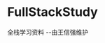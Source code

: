 # FullStackStudy
全栈学习资料
                                                                         --由王信强维护
